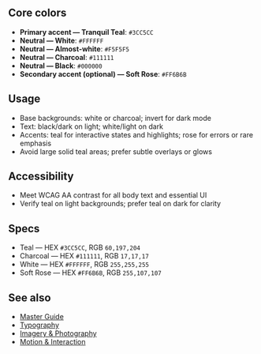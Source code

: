 <!--══════════════════════════════════════════════════
  ╔══════════════════════════════════════════════════════╗
  ║  ░  COLOR PALETTE  ░░░░░░░░░░░░░░░░░░░░░░░░░░░░░░░  ║
  ║                                                      ║
  ║  A minimal, high‑contrast palette for calm, modern   ║
  ║  interfaces with selective, meaningful accents.      ║
  ║                                                      ║
  ║                                                      ║
  ║                                                      ║
  ║                                                      ║
  ╚══════════════════════════════════════════════════════╝
    • WHAT ▸ Core colors, roles, and accessibility rules
    • WHY  ▸ Preserve clarity and focus across themes
    • HOW  ▸ Use accents sparingly with strong contrast
-->

## Core colors

- **Primary accent — Tranquil Teal**: `#3CC5CC`
- **Neutral — White**: `#FFFFFF`
- **Neutral — Almost‑white**: `#F5F5F5`
- **Neutral — Charcoal**: `#111111`
- **Neutral — Black**: `#000000`
- **Secondary accent (optional) — Soft Rose**: `#FF6B6B`

## Usage

- Base backgrounds: white or charcoal; invert for dark mode
- Text: black/dark on light; white/light on dark
- Accents: teal for interactive states and highlights; rose for errors or
  rare emphasis
- Avoid large solid teal areas; prefer subtle overlays or glows

## Accessibility

- Meet WCAG AA contrast for all body text and essential UI
- Verify teal on light backgrounds; prefer teal on dark for clarity

## Specs

- Teal — HEX `#3CC5CC`, RGB `60,197,204`
- Charcoal — HEX `#111111`, RGB `17,17,17`
- White — HEX `#FFFFFF`, RGB `255,255,255`
- Soft Rose — HEX `#FF6B6B`, RGB `255,107,107`

## See also

- [Master Guide](../guide/brand-style-guide.md)
- [Typography](./typography.md)
- [Imagery & Photography](./imagery.md)
- [Motion & Interaction](./motion.md)
